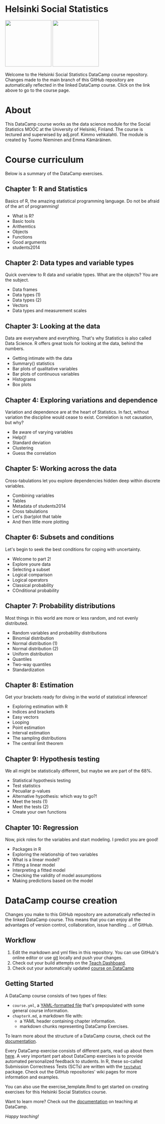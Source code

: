 
# Helsinki Social Statistics
<a href=https://www.datacamp.com/courses/helsinki-social-statistics target="_blank"><img src="https://s3.amazonaws.com/assets.datacamp.com/img/github/content-engineering-repos/course_button.png" width="150"></a>
<a href=https://www.datacamp.com/teach/repositories target="_blank"><img src="https://s3.amazonaws.com/assets.datacamp.com/img/github/content-engineering-repos/dashboard_button.png" width="150"></a>

Welcome to the Helsinki Social Statistics DataCamp course repository. Changes made to the main branch of this GitHub repository are automatically reflected in the linked DataCamp course. Click on the link above to go to the course page.

# About  

This DataCamp course works as the data science module for the Social Statistics MOOC at the University of Helsinki, Finland. The course is lectured and superwised by adj.prof. Kimmo vehkalahti. The module is created by Tuomo Nieminen and Emma Kämäräinen.

# Course curriculum 

Below is a summary of the DataCamp exercises.

## Chapter 1: R and Statistics  
Basics of R, the amazing statistical programming language. Do not be afraid of the art of programming!

- What is R?
- Basic tools
- Arithemtics
- Objects
- Functions
- Good arguments
- students2014

## Chapter 2: Data types and variable types  
Quick overview to R data and variable types. What are the objects? You are the subject.

- Data frames
- Data types (1)
- Data types (2)
- Vectors
- Data types and measurement scales

## Chapter 3: Looking at the data  
Data are everywhere and everything. That's why Statistics is also called Data Science. R offers great tools for looking at the data, behind the numbers.

- Getting intimate with the data
- Summary() statistics
- Bar plots of qualitative variables
- Bar plots of continuous variables
- Histograms
- Box plots

## Chapter 4: Exploring variations and dependence  
Variation and dependence are at the heart of Statistics. In fact, without variation the discipline would cease to exist. Correlation is not causation, but why?

- Be aware of varying variables
- Help()!
- Standard deviation
- Clustering
- Guess the correlation

## Chapter 5: Working across the data  
Cross-tabulations let you explore dependencies hidden deep within discrete variables.

- Combining variables
- Tables
- Metadata of students2014
- Cross tabulations
- Let's (bar)plot that table
- And then little more plotting

## Chapter 6: Subsets and conditions  
Let's begin to seek the best conditions for coping with uncertainty.

- Welcome to part 2!
- Explore youre data
- Selecting a subset
- Logical comparison
- Logical operators
- Classical probability
- COnditional probability

## Chapter 7: Probability distributions  
Most things in this world are more or less random, and not evenly distributed.

- Random variables and probability distributions
- Binomial distribution
- Normal distribution (1)
- Normal distribution (2)
- Uniform distribution
- Quantiles
- Two-way quantiles
- Standardization

## Chapter 8: Estimation  
Get your brackets ready for diving in the world of statistical inference!  

- Exploring estimation with R
- Indices and brackets
- Easy vectors
- Looping
- Point estimation
- Interval estimation
- The sampling distributions
- The central limit theorem

## Chapter 9: Hypothesis testing  
We all might be statistically different, but maybe we are part of the 68%.  

- Statistical hypothesis testing
- Test statistics
- Pecualiar p-values
- Alternative hypothesis: which way to go?!
- Meet the tests (1)
- Meet the tests (2)
- Create your own functions

## Chapter 10: Regression  
Now, pick roles for the variables and start modeling. I predict you are good!

- Packages in R
- Exploring the relationship of two variables
- What is a linear model?
- Fitting a linear model
- Interpreting a fitted model
- Checking the validity of model assumptions
- Making predictions based on the model 

# DataCamp course creation

Changes you make to this GitHub repository are automatically reflected in the linked DataCamp course. This means that you can enjoy all the advantages of version control, collaboration, issue handling ... of GitHub.

## Workflow

1. Edit the markdown and yml files in this repository. You can use GitHub's online editor or use <a href=https://git-scm.com/ target="_blank">git</a> locally and push your changes.
2. Check out your build attempts on the <a href=https://www.datacamp.com//teach/repositories target="_blank">Teach Dashboard</a>.
3. Check out your automatically updated <a href=https://www.datacamp.com/teach/repositories/65844921/go target="_blank">course on DataCamp</a>

## Getting Started

A DataCamp course consists of two types of files:

- `course.yml`, a <a href=http://docs.ansible.com/ansible/YAMLSyntax.html target="_blank">YAML-formatted file</a> that's prepopulated with some general course information.
- `chapterX.md`, a markdown file with:
   - a YAML header containing chapter information.
   - markdown chunks representing DataCamp Exercises.

To learn more about the structure of a DataCamp course, check out the <a href=https://www.datacamp.com//teach/documentation#tab_course_structure target="_blank">documentation</a>.

Every DataCamp exercise consists of different parts, read up about them <a href=https://www.datacamp.com//teach/documentation#tab_code_exercises target="_blank">here</a>. A very important part about DataCamp exercises is to provide automated personalized feedback to students. In R, these so-called Submission Correctness Tests (SCTs) are written with the <a href=https://github.com/datacamp/testwhat target="_blank">`testwhat`</a> package. Check out the GitHub repositories' wiki pages for more information and examples.

You can also use the exercise_template.Rmd to get started on creating exercises for this Helsinki Social Statistics course.

Want to learn more? Check out the <a href=https://www.datacamp.com//teach/documentation target="_blank">documentation</a> on teaching at DataCamp.

*Happy teaching!*
